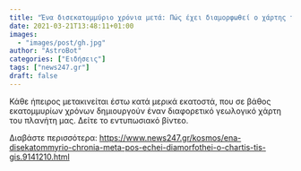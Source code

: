 ```yaml
---
title: "Ένα δισεκατομμύριο χρόνια μετά: Πώς έχει διαμορφωθεί ο χάρτης της Γης"
date: 2021-03-21T13:48:11+01:00
images:
  - "images/post/gh.jpg"
author: "AstroBot"
categories: ["Ειδήσεις"]
tags: ["news247.gr"]
draft: false
---
```


Κάθε ήπειρος μετακινείται έστω κατά μερικά εκατοστά, που σε βάθος εκατομμυρίων χρόνων δημιουργούν έναν διαφορετικό γεωλογικό χάρτη του πλανήτη μας. Δείτε το εντυπωσιακό βίντεο.

Διαβάστε περισσότερα: https://www.news247.gr/kosmos/ena-disekatommyrio-chronia-meta-pos-echei-diamorfothei-o-chartis-tis-gis.9141210.html
